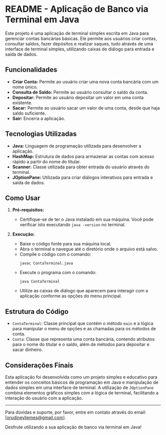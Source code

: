 # README - Aplicação de Banco via Terminal em Java

Este projeto é uma aplicação de terminal simples escrita em Java para gerenciar contas bancárias básicas. Ele permite aos usuários criar contas, consultar saldos, fazer depósitos e realizar saques, tudo através de uma interface de terminal simples, utilizando caixas de diálogo para entrada e saída de dados.

## Funcionalidades

- **Criar Conta:** Permite ao usuário criar uma nova conta bancária com um nome único.
- **Consulta de Saldo:** Permite ao usuário consultar o saldo da conta.
- **Depositar:** Permite ao usuário depositar um valor em uma conta existente.
- **Sacar:** Permite ao usuário sacar um valor de uma conta, desde que haja saldo suficiente.
- **Sair:** Encerra a aplicação.

## Tecnologias Utilizadas

- **Java:** Linguagem de programação utilizada para desenvolver a aplicação.
- **HashMap:** Estrutura de dados para armazenar as contas com acesso rápido a partir do nome do titular.
- **Scanner:** Classe utilizada para obter entrada do usuário através do terminal.
- **JOptionPane:** Utilizada para criar diálogos interativos para entrada e saída de dados.

## Como Usar

1. **Pré-requisitos:**
   - Certifique-se de ter o Java instalado em sua máquina. Você pode verificar isto executando `java -version` no terminal.
   
2. **Execução:**
   - Baixe o código fonte para sua máquina local.
   - Abra o terminal e navegue até o diretório onde o arquivo está salvo.
   - Compile o código com o comando:
     ```
     javac ContaTerminal.java
     ```
   - Execute o programa com o comando:
     ```
     java ContaTerminal
     ```
   - Utilize as caixas de diálogo que aparecem para interagir com a aplicação conforme as opções do menu principal.

## Estrutura do Código

- `ContaTerminal`: Classe principal que contém o método `main` e a lógica para manipular o menu de opções e as chamadas para os métodos de conta.
- `Conta`: Classe que representa uma conta bancária, contendo atributos para o nome do titular e o saldo, além de métodos para depositar e sacar dinheiro.

## Considerações Finais

Esta aplicação foi desenvolvida como um projeto simples e educativo para entender os conceitos básicos de programação em Java e manipulação de dados simples em uma interface de terminal. A utilização de `JOptionPane` combina elementos gráficos simples com a lógica de terminal, facilitando a interação do usuário com a aplicação.

---

Para dúvidas e suporte, por favor, entre em contato através do email: [orudineyliemes@gmail.com].

Desfrute utilizando a sua aplicação de banco via terminal em Java!
